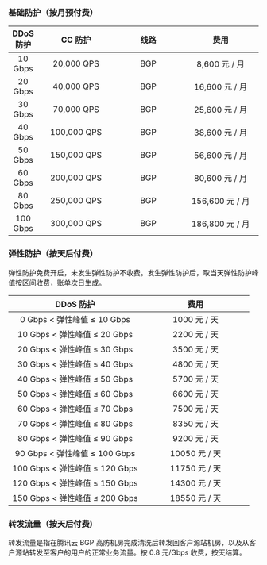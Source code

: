 <style rel="stylesheet">
}table th:nth-of-type(1){
width:200px;
}table th:nth-of-type(2){
width:200px;
}table th:nth-of-type(3){
width:200px;
}table th:nth-of-type(4){
width:200px;
}table tr:hover {
    background: #efefef; 
}</style>

### 基础防护（按月预付费）

|DDoS 防护 | CC 防护 | 线路 | 费用|
|:---------:|:---------:|:---------:|:---------------:|
| 10 Gbps| 20,000 QPS | BGP| 8,600 元 / 月|
| 20 Gbps| 40,000 QPS | BGP| 16,600 元 / 月|
| 30 Gbps| 70,000 QPS | BGP| 25,600 元 / 月|
| 40 Gbps| 100,000 QPS | BGP| 38,600 元 / 月|
| 50 Gbps| 150,000 QPS | BGP| 56,600 元 / 月|
| 60 Gbps| 200,000 QPS | BGP| 80,600 元 / 月|
| 80 Gbps| 250,000 QPS | BGP| 156,600 元 / 月|
| 100 Gbps| 300,000 QPS | BGP| 186,800 元 / 月|


### 弹性防护（按天后付费）
弹性防护免费开启，未发生弹性防护不收费。发生弹性防护后，取当天弹性防护峰值按区间收费，账单次日生成。

| DDoS 防护 | 费用 |
|:---------:|:---------:|
| 0 Gbps < 弹性峰值 ≤ 10 Gbps | 1000 元 / 天 |
| 10 Gbps < 弹性峰值 ≤ 20 Gbps | 2200 元 / 天 |
| 20 Gbps < 弹性峰值 ≤ 30 Gbps | 3500 元 / 天 |
| 30 Gbps < 弹性峰值 ≤ 40 Gbps | 4800 元 / 天 |
| 40 Gbps < 弹性峰值 ≤ 50 Gbps | 5700 元 / 天 |
| 50 Gbps < 弹性峰值 ≤ 60 Gbps | 6600 元 / 天 |
| 60 Gbps < 弹性峰值 ≤ 70 Gbps | 7500 元 / 天 |
| 70 Gbps < 弹性峰值 ≤ 80 Gbps | 8350 元 / 天 |
| 80 Gbps < 弹性峰值 ≤ 90 Gbps | 9200 元 / 天 |
| 90 Gbps < 弹性峰值 ≤ 100 Gbps | 10050 元 / 天 |
| 100 Gbps < 弹性峰值 ≤ 120 Gbps | 11750 元 / 天 |
| 120 Gbps < 弹性峰值 ≤ 150 Gbps | 14300 元 / 天 |
| 150 Gbps < 弹性峰值 ≤ 200 Gbps | 18550 元 / 天 |

### 转发流量（按天后付费)
转发流量是指在腾讯云 BGP 高防机房完成清洗后转发回客户源站机房，以及从客户源站转发至客户的用户的正常业务流量。按 0.8 元/Gbps 收费，按天结算。
